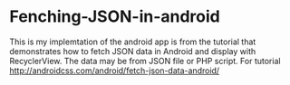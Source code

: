 # Fenching-JSON-in-android

This is my implemtation of the android app is from the tutorial that demonstrates how to fetch JSON data in Android and display with RecyclerView. 
The data may be from JSON file or PHP script. 
For tutorial http://androidcss.com/android/fetch-json-data-android/
